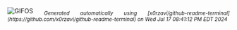 <div align="justify">
<picture>
    <source media="(prefers-color-scheme: dark)" srcset="https://i.ibb.co/7ksJLWr/output-gif.gif">
    <source media="(prefers-color-scheme: light)" srcset="https://i.ibb.co/7ksJLWr/output-gif.gif">
    <img alt="GIFOS" src="https://i.ibb.co/7ksJLWr/output-gif.gif">
</picture>
<sub><i>Generated automatically using [x0rzavi/github-readme-terminal](https://github.com/x0rzavi/github-readme-terminal) on Wed Jul 17 08:41:12 PM EDT 2024</i></sub>
</div>

<!--  -->